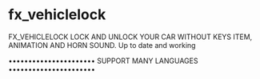# fx_vehiclelock
FX_VEHICLELOCK LOCK AND UNLOCK YOUR CAR WITHOUT KEYS ITEM, ANIMATION AND HORN SOUND.
Up to date and working

••••••••••••••••••••••
SUPPORT MANY LANGUAGES
••••••••••••••••••••••





